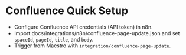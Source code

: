 # Confluence Quick Setup

- Configure Confluence API credentials (API token) in n8n.
- Import docs/integrations/n8n/confluence-page-update.json and set `spaceId`, `pageId`, `title`, and `body`.
- Trigger from Maestro with `integration/confluence-page-update`.

